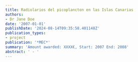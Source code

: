 ```yaml
---
title: Radiolarios del picoplancton en las Islas Canarias
authors:
- Dr Jane Doe
date: '2007-01-01'
publishDate: '2024-08-14T09:35:58.401148Z'
publication_types:
- project
publication: '*MEC*'
summary: 'Amount awarded: XXXX€, Start: 2007 End: 2008'
abstract: ' - '
---
```


